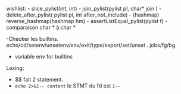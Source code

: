 wishlist:
	- slice_pylist(int, int)
	- join_pylist(pylist pl, char* join )
	- delete_after_pylist( pylist pl, int after_not_include)
	- (hashmap) reverse_hashmap(hashmap hm)
	- assertListEqual_pylist(pylist t)
		- comparaison char * à char *

-Checker les builtins.  
echo/cd/setenv/unsetenv/env/exit/type/export/set/unset . 
jobs/fg/bg
-  variable env for builtins
		
Lexing:  
- $$ fait 2 statement.
- `echo 2>&1-- content` le STMT du fd est `1--` 
